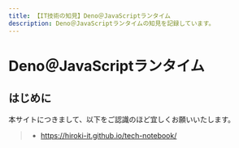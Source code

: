 ```yaml
---
title: 【IT技術の知見】Deno＠JavaScriptランタイム
description: Deno＠JavaScriptランタイムの知見を記録しています。
---
```


# Deno＠JavaScriptランタイム

## はじめに

本サイトにつきまして、以下をご認識のほど宜しくお願いいたします。

> - https://hiroki-it.github.io/tech-notebook/

<br>
